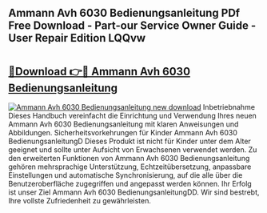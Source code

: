 ## Ammann Avh 6030 Bedienungsanleitung PDf Free Download - Part-our Service Owner Guide - User Repair Edition LQQvw

# <h2><a href="http://df46p1.blite.top/?on=Ammann+Avh+6030+Bedienungsanleitung">🔗Download 👉🔴 Ammann Avh 6030 Bedienungsanleitung</a></h2>

[![Ammann Avh 6030 Bedienungsanleitung new download](https://i.imgur.com/lujVjoI.png)](http://df46p1.blite.top/?on=Ammann+Avh+6030+Bedienungsanleitung)
Inbetriebnahme Dieses Handbuch vereinfacht die Einrichtung und Verwendung Ihres neuen Ammann Avh 6030 Bedienungsanleitung mit klaren Anweisungen und Abbildungen. Sicherheitsvorkehrungen für Kinder Ammann Avh 6030 BedienungsanleitungD Dieses Produkt ist nicht für Kinder unter dem Alter geeignet und sollte unter Aufsicht von Erwachsenen verwendet werden. Zu den erweiterten Funktionen von Ammann Avh 6030 Bedienungsanleitung gehören mehrsprachige Unterstützung, Echtzeitübersetzung, anpassbare Einstellungen und automatische Synchronisierung, auf die alle über die Benutzeroberfläche zugegriffen und angepasst werden können. Ihr Erfolg ist unser Ziel Ammann Avh 6030 BedienungsanleitungDD. Wir sind bestrebt, Ihre vollste Zufriedenheit zu gewährleisten.
